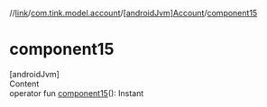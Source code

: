 //[link](../../index.md)/[com.tink.model.account](../index.md)/[[androidJvm]Account](index.md)/[component15](component15.md)



# component15  
[androidJvm]  
Content  
operator fun [component15](component15.md)(): Instant  



